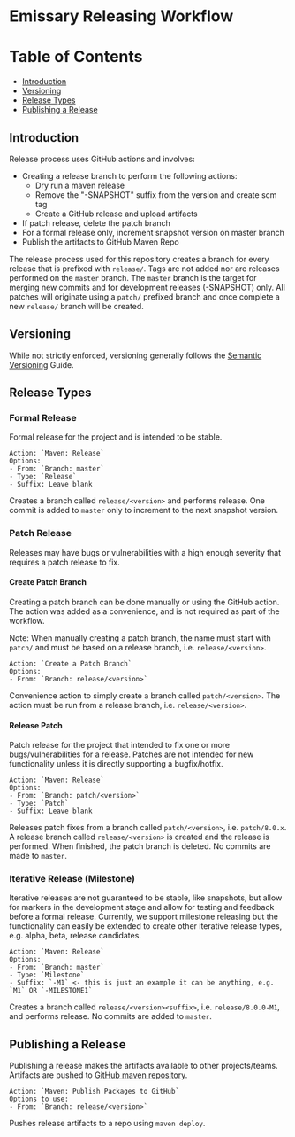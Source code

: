 # Emissary Releasing Workflow

Table of Contents
=================

* [Introduction](#introduction)
* [Versioning](#versioning)
* [Release Types](#release-types)
* [Publishing a Release](#publishing-a-release)

## Introduction

Release process uses GitHub actions and involves:
- Creating a release branch to perform the following actions:
  - Dry run a maven release
  - Remove the "-SNAPSHOT" suffix from the version and create scm tag
  - Create a GitHub release and upload artifacts
- If patch release, delete the patch branch
- For a formal release only, increment snapshot version on master branch 
- Publish the artifacts to GitHub Maven Repo

The release process used for this repository creates a branch for every release that is prefixed with `release/`. Tags are not added nor are releases performed on the `master` branch. The `master` branch is the target for merging new commits and for development releases (-SNAPSHOT) only. All patches will originate using a `patch/` prefixed branch and once complete a new `release/` branch will be created. 

## Versioning

While not strictly enforced, versioning generally follows the [Semantic Versioning](https://semver.org/) Guide. 

## Release Types

### Formal Release

Formal release for the project and is intended to be stable. 

```
Action: `Maven: Release`
Options:
- From: `Branch: master` 
- Type: `Release`
- Suffix: Leave blank
```
Creates a branch called `release/<version>` and performs release. One commit is added to `master` only to increment to the next snapshot version.


### Patch Release

Releases may have bugs or vulnerabilities with a high enough severity that requires a patch release to fix.

#### Create Patch Branch

Creating a patch branch can be done manually or using the GitHub action. The action was added as a convenience, and is not required as part
of the workflow. 

Note: When manually creating a patch branch, the name must start with `patch/` and must be based on a release branch, i.e. `release/<version>`.
```
Action: `Create a Patch Branch`
Options:
- From: `Branch: release/<version>`
```
Convenience action to simply create a branch called `patch/<version>`. The action must be run from a release branch, i.e. `release/<version>`.

#### Release Patch

Patch release for the project that intended to fix one or more bugs/vulnerabilities for a release.  Patches are not intended for new functionality 
unless it is directly supporting a bugfix/hotfix.

```
Action: `Maven: Release`
Options:
- From: `Branch: patch/<version>`
- Type: `Patch`
- Suffix: Leave blank
```
Releases patch fixes from a branch called `patch/<version>`, i.e. `patch/8.0.x`. A release branch called `release/<version>` is created
and the release is performed. When finished, the patch branch is deleted. No commits are made to `master`.

### Iterative Release (Milestone)

Iterative releases are not guaranteed to be stable, like snapshots, but allow for markers in the development stage and allow for testing and
feedback before a formal release. Currently, we support milestone releasing but the functionality can easily be extended to create other iterative
release types, e.g. alpha, beta, release candidates.

```
Action: `Maven: Release`
Options:
- From: `Branch: master`
- Type: `Milestone`
- Suffix: `-M1` <- this is just an example it can be anything, e.g. `M1` OR `-MILESTONE1`
```

Creates a branch called `release/<version><suffix>`, i.e. `release/8.0.0-M1`, and performs release. No commits are added to `master`.

## Publishing a Release

Publishing a release makes the artifacts available to other projects/teams. Artifacts are pushed to
[GitHub maven repository](https://github.com/orgs/NationalSecurityAgency/packages?repo_name=emissary).
```
Action: `Maven: Publish Packages to GitHub`
Options to use:
- From: `Branch: release/<version>`
```
Pushes release artifacts to a repo using `maven deploy`.
